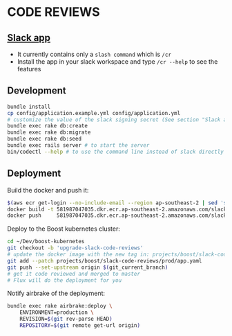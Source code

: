 CODE REVIEWS
============

[Slack app](https://api.slack.com/apps/ANM8CQ1DG/general)
---------------------------------------------------------

- It currently contains only a `slash command` which is `/cr`
- Install the app in your slack workspace and type `/cr --help` to see the features

Development
-----------

```bash
bundle install
cp config/application.example.yml config/application.yml
# customize the value of the slack signing secret (See section "Slack app")
bundle exec rake db:create
bundle exec rake db:migrate
bundle exec rake db:seed
bundle exec rails server # to start the server
bin/codectl --help # to use the command line instead of slack directly
```

Deployment
----------

Build the docker and push it:
```bash
$(aws ecr get-login --no-include-email --region ap-southeast-2 | sed 's|https://||')
docker build -t 581987047035.dkr.ecr.ap-southeast-2.amazonaws.com/slack-code-reviews:$(git rev-parse --short=7 HEAD) .
docker push     581987047035.dkr.ecr.ap-southeast-2.amazonaws.com/slack-code-reviews:$(git rev-parse --short=7 HEAD)
```

Deploy to the Boost kubernetes cluster:
```bash
cd ~/Dev/boost-kubernetes
git checkout -b 'upgrade-slack-code-reviews'
# update the docker image with the new tag in: projects/boost/slack-code-reviews/prod/app.yaml
git add --patch projects/boost/slack-code-reviews/prod/app.yaml
git push --set-upstream origin $(git_current_branch)
# get it code reviewed and merged to master
# Flux will do the deployment for you
```

Notify airbrake of the deployment:
```bash
bundle exec rake airbrake:deploy \
    ENVIRONMENT=production \
    REVISION=$(git rev-parse HEAD)
    REPOSITORY=$(git remote get-url origin)
```
